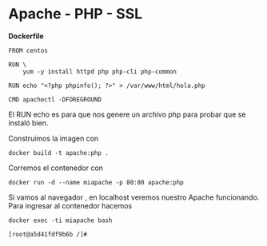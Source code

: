 Apache - PHP - SSL
====================

**Dockerfile**

    FROM centos
    
    RUN \
        yum -y install httpd php php-cli php-common
        
    RUN echo "<?php phpinfo(); ?>" > /var/www/html/hola.php
        
    CMD apachectl -DFOREGROUND
    
El RUN echo es para que nos genere un archivo php para probar que se instaló bien.

Construimos la imagen con 

    docker build -t apache:php .
    
Corremos el contenedor con 

    docker run -d --name miapache -p 80:80 apache:php
    

Si vamos al navegador , en localhost veremos nuestro Apache funcionando.
Para ingresar al contenedor hacemos

    docker exec -ti miapache bash
    
    [root@a5d41fdf9b6b /]# 



